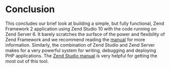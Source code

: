 Conclusion
==========

This concludes our brief look at building a simple, but fully functional, Zend Framework 2 application using Zend Studio 10 with the code running on Zend Server 6. It barely scratches the surface of the power and flexibility of Zend Framework and we recommend reading the [manual](http://framework.zend.com/manual) for more information. Similarly, the combination of Zend Studio and Zend Server makes for a very powerful system for writing, debugging and deploying PHP applications. The [Zend Studio manual](http://files.zend.com/help/Zend-Studio-10/zend-studio.htm) is very helpful for getting the most out of this tool.
